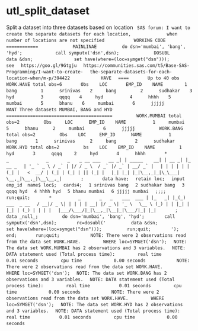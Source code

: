 # utl_split_dataset
Split a dataset into three datasets based on location
    ```  SAS forum: I want to create the separate datasets for each location,  ```
    ```             when number of locations are not specified  ```
    ```    ```
    ```      WORKING CODE  ```
    ```      ============  ```
    ```    ```
    ```        MAINLINAE  ```
    ```         do dsn='mumbai', 'bang', 'hyd';  ```
    ```            call symputx('dsn',dsn);  ```
    ```    ```
    ```        DOSUBL  ```
    ```            data &dsn;  ```
    ```               set have(where=(loc=symget("dsn")));  ```
    ```    ```
    ```  see  ```
    ```  https://goo.gl/9Gtgju  ```
    ```  https://communities.sas.com/t5/Base-SAS-Programming/I-want-to-create-  ```
    ```  the-separate-datasets-for-each-location-when/m-p/394422  ```
    ```    ```
    ```    ```
    ```  HAVE  ```
    ```  ====  ```
    ```    ```
    ```  Up to 40 obs WORK.HAVE total obs=6  ```
    ```    ```
    ```  Obs    LOC       EMP_ID    NAME  ```
    ```    ```
    ```   1     bang         1      srinivas  ```
    ```   2     bang         2      sudhakar  ```
    ```   3     hyd          3      qqqq  ```
    ```   4     hyd          4      hhhh  ```
    ```   5     mumbai       5      bhanu  ```
    ```   6     mumbai       6      jjjjj  ```
    ```    ```
    ```    ```
    ```  WANT Three datasets MUMBAI, BANG and HYD  ```
    ```  ========================================  ```
    ```    ```
    ```    WORK.MUMBAI total obs=2  ```
    ```    ```
    ```    Obs     LOC      EMP_ID    NAME  ```
    ```    ```
    ```     1     mumbai       5      bhanu  ```
    ```     2     mumbai       6      jjjjj  ```
    ```    ```
    ```    WORK.BANG total obs=2  ```
    ```    ```
    ```    Obs    LOC     EMP_ID      NAME  ```
    ```    ```
    ```     1     bang       1      srinivas  ```
    ```     2     bang       2      sudhakar  ```
    ```    ```
    ```    WORK.HYD total obs=2  ```
    ```    ```
    ```    bs    LOC    EMP_ID    NAME  ```
    ```    ```
    ```    1     hyd       3      qqqq  ```
    ```    2     hyd       4      hhhh  ```
    ```    ```
    ```  *                _              _       _  ```
    ```   _ __ ___   __ _| | _____    __| | __ _| |_ __ _  ```
    ```  | '_ ` _ \ / _` | |/ / _ \  / _` |/ _` | __/ _` |  ```
    ```  | | | | | | (_| |   <  __/ | (_| | (_| | || (_| |  ```
    ```  |_| |_| |_|\__,_|_|\_\___|  \__,_|\__,_|\__\__,_|  ```
    ```    ```
    ```  ;  ```
    ```    ```
    ```  data have;  ```
    ```  retain loc;  ```
    ```  input emp_id  name$ loc$;  ```
    ```  cards4;  ```
    ```  1 srinivas bang  ```
    ```  2 sudhakar bang  ```
    ```  3 qqqq hyd  ```
    ```  4 hhhh hyd  ```
    ```  5 bhanu mumbai  ```
    ```  6 jjjjj mumbai  ```
    ```  ;;;;  ```
    ```  run;quit;  ```
    ```    ```
    ```  *          _       _   _  ```
    ```   ___  ___ | |_   _| |_(_) ___  _ __  ```
    ```  / __|/ _ \| | | | | __| |/ _ \| '_ \  ```
    ```  \__ \ (_) | | |_| | |_| | (_) | | | |  ```
    ```  |___/\___/|_|\__,_|\__|_|\___/|_| |_|  ```
    ```    ```
    ```  ;  ```
    ```  data _null_;  ```
    ```    ```
    ```    do dsn='mumbai', 'bang', 'hyd';  ```
    ```       call symputx('dsn',dsn);  ```
    ```       rc=dosubl('  ```
    ```         data &dsn;  ```
    ```            set have(where=(loc=symget("dsn")));  ```
    ```         run;quit;  ```
    ```       ');  ```
    ```     end;  ```
    ```    ```
    ```  run;quit;  ```
    ```    ```
    ```    ```
    ```  NOTE: There were 2 observations read from the data set WORK.HAVE.  ```
    ```        WHERE loc=SYMGET('dsn');  ```
    ```  NOTE: The data set WORK.MUMBAI has 2 observations and 3 variables.  ```
    ```  NOTE: DATA statement used (Total process time):  ```
    ```        real time           0.01 seconds  ```
    ```        cpu time            0.00 seconds  ```
    ```    ```
    ```    ```
    ```  NOTE: There were 2 observations read from the data set WORK.HAVE.  ```
    ```        WHERE loc=SYMGET('dsn');  ```
    ```  NOTE: The data set WORK.BANG has 2 observations and 3 variables.  ```
    ```  NOTE: DATA statement used (Total process time):  ```
    ```        real time           0.01 seconds  ```
    ```        cpu time            0.00 seconds  ```
    ```    ```
    ```    ```
    ```  NOTE: There were 2 observations read from the data set WORK.HAVE.  ```
    ```        WHERE loc=SYMGET('dsn');  ```
    ```  NOTE: The data set WORK.HYD has 2 observations and 3 variables.  ```
    ```  NOTE: DATA statement used (Total process time):  ```
    ```        real time           0.01 seconds  ```
    ```        cpu time            0.00 seconds  ```
    ```    ```
    ```    ```
    ```    ```
